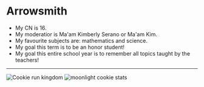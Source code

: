 # Arrowsmith
- My CN is 16.
- My moderatior is Ma'am Kimberly Serano or Ma'am Kim.
- My favourite subjects are: mathematics and science.
- My goal this term is to be an honor student!
- My goal this entire school year is to remember all topics taught by the teachers!

---

![Cookie run kingdom](https://static0.gamerantimages.com/wordpress/wp-content/uploads/2023/01/cookie-run-kingdom-wizard-city.jpg)
![moonlight cookie stats](https://www.reddit.com/r/CookieRunKingdoms/comments/11b9coa/anybody_else_already_promote_their_moonlight/)
